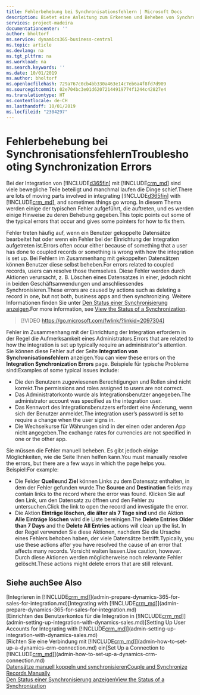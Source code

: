 ```yaml
---
title: Fehlerbehebung bei Synchronisationsfehlern | Microsoft Docs
description: Bietet eine Anleitung zum Erkennen und Beheben von Synchronisationsfehlern.
services: project-madeira
documentationcenter: ''
author: bholtorf
ms.service: dynamics365-business-central
ms.topic: article
ms.devlang: na
ms.tgt_pltfrm: na
ms.workload: na
ms.search.keywords: ''
ms.date: 10/01/2019
ms.author: bholtorf
ms.openlocfilehash: 729a767c0cb4bb330a463e14c7eb6a4f8fd7d909
ms.sourcegitcommit: 02e704bc3e01d62072144919774f1244c42827e4
ms.translationtype: HT
ms.contentlocale: de-CH
ms.lasthandoff: 10/01/2019
ms.locfileid: "2304297"
---
```

# <a name="troubleshooting-synchronization-errors"></a><span data-ttu-id="b3e2e-103">Fehlerbehebung bei Synchronisationsfehlern</span><span class="sxs-lookup"><span data-stu-id="b3e2e-103">Troubleshooting Synchronization Errors</span></span>
<span data-ttu-id="b3e2e-104">Bei der Integration von [!INCLUDE[d365fin](includes/d365fin_md.md)] mit [!INCLUDE[crm_md](includes/crm_md.md)] sind viele bewegliche Teile beteiligt und manchmal laufen die Dinge schief.</span><span class="sxs-lookup"><span data-stu-id="b3e2e-104">There are lots of moving parts involved in integrating [!INCLUDE[d365fin](includes/d365fin_md.md)] with [!INCLUDE[crm_md](includes/crm_md.md)], and sometimes things go wrong.</span></span> <span data-ttu-id="b3e2e-105">In diesem Thema werden einige der typischen Fehler aufgeführt, die auftreten, und es werden einige Hinweise zu deren Behebung gegeben.</span><span class="sxs-lookup"><span data-stu-id="b3e2e-105">This topic points out some of the typical errors that occur and gives some pointers for how to fix them.</span></span>

<span data-ttu-id="b3e2e-106">Fehler treten häufig auf, wenn ein Benutzer gekoppelte Datensätze bearbeitet hat oder wenn ein Fehler bei der Einrichtung der Integration aufgetreten ist.</span><span class="sxs-lookup"><span data-stu-id="b3e2e-106">Errors often occur either because of something that a user has done to coupled records or something is wrong with how the integration is set up.</span></span> <span data-ttu-id="b3e2e-107">Bei Fehlern im Zusammenhang mit gekoppelten Datensätzen können Benutzer diese selbst beheben.</span><span class="sxs-lookup"><span data-stu-id="b3e2e-107">For errors related to coupled records, users can resolve those themselves.</span></span> <span data-ttu-id="b3e2e-108">Diese Fehler werden durch Aktionen verursacht, z. B. Löschen eines Datensatzes in einer, jedoch nicht in beiden Geschäftsanwendungen und anschliessendes Synchronisieren.</span><span class="sxs-lookup"><span data-stu-id="b3e2e-108">These errors are caused by actions such as deleting a record in one, but not both, business apps and then synchronizing.</span></span> <span data-ttu-id="b3e2e-109">Weitere Informationen finden Sie unter [Den Status einer Synchronisierung anzeigen](admin-how-to-view-synchronization-status.md).</span><span class="sxs-lookup"><span data-stu-id="b3e2e-109">For more information, see [View the Status of a Synchronization](admin-how-to-view-synchronization-status.md).</span></span>

> [!VIDEO https://go.microsoft.com/fwlink/?linkid=2097304]

<span data-ttu-id="b3e2e-110">Fehler im Zusammenhang mit der Einrichtung der Integration erfordern in der Regel die Aufmerksamkeit eines Administrators.</span><span class="sxs-lookup"><span data-stu-id="b3e2e-110">Errors that are related to how the integration is set up typically require an administrator's attention.</span></span> <span data-ttu-id="b3e2e-111">Sie können diese Fehler auf der Seite **Integration von Synchronisationsfehlern** anzeigen.</span><span class="sxs-lookup"><span data-stu-id="b3e2e-111">You can view these errors on the **Integration Synchronization Errors** page.</span></span> <span data-ttu-id="b3e2e-112">Beispiele für typische Probleme sind:</span><span class="sxs-lookup"><span data-stu-id="b3e2e-112">Examples of some typical issues include:</span></span>  
  
* <span data-ttu-id="b3e2e-113">Die den Benutzern zugewiesenen Berechtigungen und Rollen sind nicht korrekt.</span><span class="sxs-lookup"><span data-stu-id="b3e2e-113">The permissions and roles assigned to users are not correct.</span></span>  
* <span data-ttu-id="b3e2e-114">Das Administratorkonto wurde als Integrationsbenutzer angegeben.</span><span class="sxs-lookup"><span data-stu-id="b3e2e-114">The administrator account was specified as the integration user.</span></span>  
* <span data-ttu-id="b3e2e-115">Das Kennwort des Integrationsbenutzers erfordert eine Änderung, wenn sich der Benutzer anmeldet.</span><span class="sxs-lookup"><span data-stu-id="b3e2e-115">The integration user’s password is set to require a change when the user signs in.</span></span>  
* <span data-ttu-id="b3e2e-116">Die Wechselkurse für Währungen sind in der einen oder anderen App nicht angegeben.</span><span class="sxs-lookup"><span data-stu-id="b3e2e-116">The exchange rates for currencies are not specified in one or the other app.</span></span>  
  
<span data-ttu-id="b3e2e-117">Sie müssen die Fehler manuell beheben. Es gibt jedoch einige Möglichkeiten, wie die Seite Ihnen helfen kann.</span><span class="sxs-lookup"><span data-stu-id="b3e2e-117">You must manually resolve the errors, but there are a few ways in which the page helps you.</span></span> <span data-ttu-id="b3e2e-118">Beispiel:</span><span class="sxs-lookup"><span data-stu-id="b3e2e-118">For example:</span></span>  

* <span data-ttu-id="b3e2e-119">Die Felder **Quelle**und **Ziel** können Links zu dem Datensatz enthalten, in dem der Fehler gefunden wurde.</span><span class="sxs-lookup"><span data-stu-id="b3e2e-119">The **Source** and **Destination** fields may contain links to the record where the error was found.</span></span> <span data-ttu-id="b3e2e-120">Klicken Sie auf den Link, um den Datensatz zu öffnen und den Fehler zu untersuchen.</span><span class="sxs-lookup"><span data-stu-id="b3e2e-120">Click the link to open the record and investigate the error.</span></span>  
* <span data-ttu-id="b3e2e-121">Die Aktion **Einträge löschen, die älter als 7 Tage sind** und die Aktion **Alle Einträge löschen** wird die Liste bereinigen.</span><span class="sxs-lookup"><span data-stu-id="b3e2e-121">The **Delete Entries Older than 7 Days** and the **Delete All Entries** actions will clean up the list.</span></span> <span data-ttu-id="b3e2e-122">In der Regel verwenden Sie diese Aktionen, nachdem Sie die Ursache eines Fehlers behoben haben, der viele Datensätze betrifft.</span><span class="sxs-lookup"><span data-stu-id="b3e2e-122">Typically, you use these actions after you have resolved the cause of an error that affects many records.</span></span> <span data-ttu-id="b3e2e-123">Vorsicht walten lassen.</span><span class="sxs-lookup"><span data-stu-id="b3e2e-123">Use caution, however.</span></span> <span data-ttu-id="b3e2e-124">Durch diese Aktionen werden möglicherweise noch relevante Fehler gelöscht.</span><span class="sxs-lookup"><span data-stu-id="b3e2e-124">These actions might delete errors that are still relevant.</span></span>

## <a name="see-also"></a><span data-ttu-id="b3e2e-125">Siehe auch</span><span class="sxs-lookup"><span data-stu-id="b3e2e-125">See Also</span></span>
<span data-ttu-id="b3e2e-126">[Integrieren in [!INCLUDE[crm_md](includes/crm_md.md)]](admin-prepare-dynamics-365-for-sales-for-integration.md)</span><span class="sxs-lookup"><span data-stu-id="b3e2e-126">[Integrating with [!INCLUDE[crm_md](includes/crm_md.md)]](admin-prepare-dynamics-365-for-sales-for-integration.md)</span></span>  
<span data-ttu-id="b3e2e-127">[Einrichten des Benutzerkontos für die Integration in [!INCLUDE[crm_md](includes/crm_md.md)]](admin-setting-up-integration-with-dynamics-sales.md)</span><span class="sxs-lookup"><span data-stu-id="b3e2e-127">[Setting Up User Accounts for Integrating with [!INCLUDE[crm_md](includes/crm_md.md)]](admin-setting-up-integration-with-dynamics-sales.md)</span></span>  
<span data-ttu-id="b3e2e-128">[Richten Sie eine Verbindung mit [!INCLUDE[crm_md](includes/crm_md.md)]](admin-how-to-set-up-a-dynamics-crm-connection.md) ein</span><span class="sxs-lookup"><span data-stu-id="b3e2e-128">[Set Up a Connection to [!INCLUDE[crm_md](includes/crm_md.md)]](admin-how-to-set-up-a-dynamics-crm-connection.md)</span></span>  
[<span data-ttu-id="b3e2e-129">Datensätze manuell koppeln und synchronisieren</span><span class="sxs-lookup"><span data-stu-id="b3e2e-129">Couple and Synchronize Records Manually</span></span>](admin-how-to-couple-and-synchronize-records-manually.md)  
[<span data-ttu-id="b3e2e-130">Den Status einer Synchronisierung anzeigen</span><span class="sxs-lookup"><span data-stu-id="b3e2e-130">View the Status of a Synchronization</span></span>](admin-how-to-view-synchronization-status.md)  